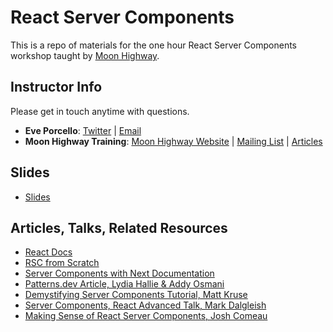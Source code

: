 # React Server Components

This is a repo of materials for the one hour React Server Components workshop taught by [Moon Highway](https://moonhighway.com).

## Instructor Info

Please get in touch anytime with questions.

- **Eve Porcello**: [Twitter](https://twitter.com/eveporcello) | [Email](mailto:eve@moonhighway.com)
- **Moon Highway Training**: [Moon Highway Website](https://www.moonhighway.com) | [Mailing List](http://bit.ly/moonhighway) | [Articles](https://www.moonhighway.com/articles)

## Slides

- [Slides](https://www.canva.com/design/DAFz4zFmK3s/U1jeWiru9i1mvAz0zNFzIA/view?utm_content=DAFz4zFmK3s&utm_campaign=designshare&utm_medium=link&utm_source=editor)

## Articles, Talks, Related Resources

- [React Docs](https://react.dev)
- [RSC from Scratch](https://github.com/reactwg/server-components/discussions/5)
- [Server Components with Next Documentation](https://nextjs.org/docs/getting-started/react-essentials)
- [Patterns.dev Article, Lydia Hallie & Addy Osmani](https://www.patterns.dev/posts/react-server-components)
- [Demystifying Server Components Tutorial, Matt Kruse](https://demystifying-rsc.vercel.app/)
- [Server Components, React Advanced Talk, Mark Dalgleish](https://www.youtube.com/watch?v=36uY-c0E_EQ)
- [Making Sense of React Server Components, Josh Comeau](https://www.joshwcomeau.com/react/server-components/)
